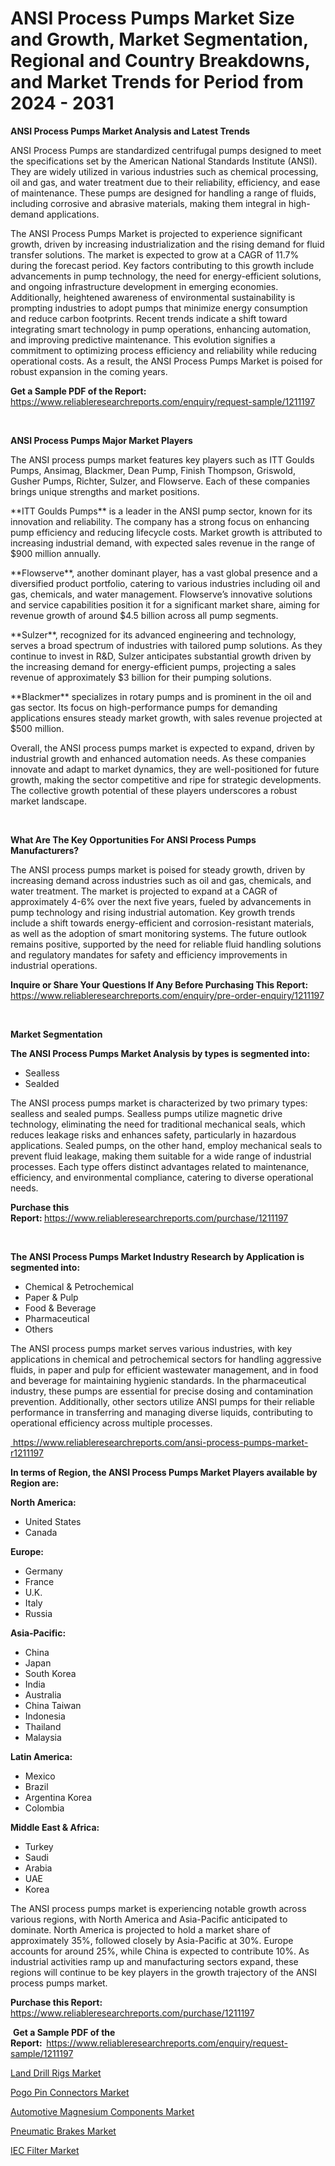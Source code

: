 <p><h1>ANSI Process Pumps Market Size and Growth, Market Segmentation, Regional and Country Breakdowns, and Market Trends for Period from 2024 -  2031</h1></p><p><strong>ANSI Process Pumps Market Analysis and Latest Trends</strong></p>
<p><p>ANSI Process Pumps are standardized centrifugal pumps designed to meet the specifications set by the American National Standards Institute (ANSI). They are widely utilized in various industries such as chemical processing, oil and gas, and water treatment due to their reliability, efficiency, and ease of maintenance. These pumps are designed for handling a range of fluids, including corrosive and abrasive materials, making them integral in high-demand applications.</p><p>The ANSI Process Pumps Market is projected to experience significant growth, driven by increasing industrialization and the rising demand for fluid transfer solutions. The market is expected to grow at a CAGR of 11.7% during the forecast period. Key factors contributing to this growth include advancements in pump technology, the need for energy-efficient solutions, and ongoing infrastructure development in emerging economies. Additionally, heightened awareness of environmental sustainability is prompting industries to adopt pumps that minimize energy consumption and reduce carbon footprints. Recent trends indicate a shift toward integrating smart technology in pump operations, enhancing automation, and improving predictive maintenance. This evolution signifies a commitment to optimizing process efficiency and reliability while reducing operational costs. As a result, the ANSI Process Pumps Market is poised for robust expansion in the coming years.</p></p>
<p><strong>Get a Sample PDF of the Report:&nbsp;</strong> <a href="https://www.reliableresearchreports.com/enquiry/request-sample/1211197?utm_campaign=24&utm_medium=2&utm_source=Github&utm_content=ia&utm_term=05102024&utm_id=ansi-process-pumps">https://www.reliableresearchreports.com/enquiry/request-sample/1211197</a></p>
<p>&nbsp;</p>
<p><strong>ANSI Process Pumps Major Market Players</strong></p>
<p><p>The ANSI process pumps market features key players such as ITT Goulds Pumps, Ansimag, Blackmer, Dean Pump, Finish Thompson, Griswold, Gusher Pumps, Richter, Sulzer, and Flowserve. Each of these companies brings unique strengths and market positions.</p><p>**ITT Goulds Pumps** is a leader in the ANSI pump sector, known for its innovation and reliability. The company has a strong focus on enhancing pump efficiency and reducing lifecycle costs. Market growth is attributed to increasing industrial demand, with expected sales revenue in the range of $900 million annually.</p><p>**Flowserve**, another dominant player, has a vast global presence and a diversified product portfolio, catering to various industries including oil and gas, chemicals, and water management. Flowserve’s innovative solutions and service capabilities position it for a significant market share, aiming for revenue growth of around $4.5 billion across all pump segments.</p><p>**Sulzer**, recognized for its advanced engineering and technology, serves a broad spectrum of industries with tailored pump solutions. As they continue to invest in R&D, Sulzer anticipates substantial growth driven by the increasing demand for energy-efficient pumps, projecting a sales revenue of approximately $3 billion for their pumping solutions.</p><p>**Blackmer** specializes in rotary pumps and is prominent in the oil and gas sector. Its focus on high-performance pumps for demanding applications ensures steady market growth, with sales revenue projected at $500 million.</p><p>Overall, the ANSI process pumps market is expected to expand, driven by industrial growth and enhanced automation needs. As these companies innovate and adapt to market dynamics, they are well-positioned for future growth, making the sector competitive and ripe for strategic developments. The collective growth potential of these players underscores a robust market landscape.</p></p>
<p>&nbsp;</p>
<p><strong>What Are The Key Opportunities For ANSI Process Pumps Manufacturers?</strong></p>
<p><p>The ANSI process pumps market is poised for steady growth, driven by increasing demand across industries such as oil and gas, chemicals, and water treatment. The market is projected to expand at a CAGR of approximately 4-6% over the next five years, fueled by advancements in pump technology and rising industrial automation. Key growth trends include a shift towards energy-efficient and corrosion-resistant materials, as well as the adoption of smart monitoring systems. The future outlook remains positive, supported by the need for reliable fluid handling solutions and regulatory mandates for safety and efficiency improvements in industrial operations.</p></p>
<p><strong>Inquire or Share Your Questions If Any Before Purchasing This Report:</strong> <a href="https://www.reliableresearchreports.com/enquiry/pre-order-enquiry/1211197?utm_campaign=24&utm_medium=2&utm_source=Github&utm_content=ia&utm_term=05102024&utm_id=ansi-process-pumps">https://www.reliableresearchreports.com/enquiry/pre-order-enquiry/1211197</a></p>
<p>&nbsp;</p>
<p><strong>Market Segmentation</strong></p>
<p><strong>The ANSI Process Pumps Market Analysis by types is segmented into:</strong></p>
<p><ul><li>Sealless</li><li>Sealded</li></ul></p>
<p><p>The ANSI process pumps market is characterized by two primary types: sealless and sealed pumps. Sealless pumps utilize magnetic drive technology, eliminating the need for traditional mechanical seals, which reduces leakage risks and enhances safety, particularly in hazardous applications. Sealed pumps, on the other hand, employ mechanical seals to prevent fluid leakage, making them suitable for a wide range of industrial processes. Each type offers distinct advantages related to maintenance, efficiency, and environmental compliance, catering to diverse operational needs.</p></p>
<p><strong>Purchase this Report:&nbsp;</strong><a href="https://www.reliableresearchreports.com/purchase/1211197?utm_campaign=24&utm_medium=2&utm_source=Github&utm_content=ia&utm_term=05102024&utm_id=ansi-process-pumps">https://www.reliableresearchreports.com/purchase/1211197</a></p>
<p>&nbsp;</p>
<p><strong>The ANSI Process Pumps Market Industry Research by Application is segmented into:</strong></p>
<p><ul><li>Chemical & Petrochemical</li><li>Paper & Pulp</li><li>Food & Beverage</li><li>Pharmaceutical</li><li>Others</li></ul></p>
<p><p>The ANSI process pumps market serves various industries, with key applications in chemical and petrochemical sectors for handling aggressive fluids, in paper and pulp for efficient wastewater management, and in food and beverage for maintaining hygienic standards. In the pharmaceutical industry, these pumps are essential for precise dosing and contamination prevention. Additionally, other sectors utilize ANSI pumps for their reliable performance in transferring and managing diverse liquids, contributing to operational efficiency across multiple processes.</p></p>
<p><a href="https://www.reliableresearchreports.com/ansi-process-pumps-market-r1211197?utm_campaign=24&utm_medium=2&utm_source=Github&utm_content=ia&utm_term=05102024&utm_id=ansi-process-pumps">&nbsp;https://www.reliableresearchreports.com/ansi-process-pumps-market-r1211197</a></p>
<p><strong>In terms of Region, the ANSI Process Pumps Market Players available by Region are:</strong></p>
<p>
    <p> <strong> North America: </strong>
        <ul>
            <li>United States</li>
            <li>Canada</li>
        </ul>
        </p> 
    <p> <strong> Europe: </strong>
        <ul>
            <li>Germany</li>
            <li>France</li>
            <li>U.K.</li>
            <li>Italy</li>
            <li>Russia</li>
        </ul>
        </p> 
    <p> <strong> Asia-Pacific: </strong>
        <ul>
            <li>China</li>
            <li>Japan</li>
            <li>South Korea</li>
            <li>India</li>
            <li>Australia</li>
            <li>China Taiwan</li>
            <li>Indonesia</li>
            <li>Thailand</li>
            <li>Malaysia</li>
        </ul>
        </p> 
    <p> <strong> Latin America: </strong>
        <ul>
            <li>Mexico</li>
            <li>Brazil</li>
            <li>Argentina Korea</li>
            <li>Colombia</li>
        </ul>
        </p> 
    <p> <strong> Middle East & Africa: </strong>
        <ul>
            <li>Turkey</li>
            <li>Saudi</li>
            <li>Arabia</li>
            <li>UAE</li>
            <li>Korea</li>
        </ul>
    </p>
    </p>
<p><p>The ANSI process pumps market is experiencing notable growth across various regions, with North America and Asia-Pacific anticipated to dominate. North America is projected to hold a market share of approximately 35%, followed closely by Asia-Pacific at 30%. Europe accounts for around 25%, while China is expected to contribute 10%. As industrial activities ramp up and manufacturing sectors expand, these regions will continue to be key players in the growth trajectory of the ANSI process pumps market.</p></p>
<p><strong>Purchase this Report: </strong><a href="https://www.reliableresearchreports.com/purchase/1211197?utm_campaign=24&utm_medium=2&utm_source=Github&utm_content=ia&utm_term=05102024&utm_id=ansi-process-pumps">https://www.reliableresearchreports.com/purchase/1211197</a></p>
<p>&nbsp;<strong>Get a Sample PDF of the Report:&nbsp;&nbsp;</strong><a href="https://www.reliableresearchreports.com/enquiry/request-sample/1211197?utm_campaign=24&utm_medium=2&utm_source=Github&utm_content=ia&utm_term=05102024&utm_id=ansi-process-pumps">https://www.reliableresearchreports.com/enquiry/request-sample/1211197</a></p>
<p><strong></strong></p>
<p><p><a href="https://www.linkedin.com/pulse/land-drill-rigs-market-ecosystem-competitive-landscape-a8f7e?utm_campaign=24&utm_medium=2&utm_source=Github&utm_content=ia&utm_term=05102024&utm_id=ansi-process-pumps">Land Drill Rigs Market</a></p><p><a href="https://github.com/ShaheenRoz/Market-Research-Report-List-1/blob/main/pogo-pin-connectors-market.md?utm_campaign=24&utm_medium=2&utm_source=Github&utm_content=ia&utm_term=05102024&utm_id=ansi-process-pumps">Pogo Pin Connectors Market</a></p><p><a href="https://github.com/SanjidaMahmud81/Market-Research-Report-List-1/blob/main/automotive-magnesium-components-market.md?utm_campaign=24&utm_medium=2&utm_source=Github&utm_content=ia&utm_term=05102024&utm_id=ansi-process-pumps">Automotive Magnesium Components Market</a></p><p><a href="https://www.linkedin.com/pulse/global-pneumatic-brakes-market-trends-analysis-future-iutxe?utm_campaign=24&utm_medium=2&utm_source=Github&utm_content=ia&utm_term=05102024&utm_id=ansi-process-pumps">Pneumatic Brakes Market</a></p><p><a href="https://issuu.com/reportprime-2/docs/iec-filter-market-size-2030.pptx_507a21a1830f26?utm_campaign=24&utm_medium=2&utm_source=Github&utm_content=ia&utm_term=05102024&utm_id=ansi-process-pumps">IEC Filter Market</a></p></p>